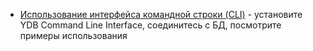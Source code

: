 - [Использование интерфейса командной строки (CLI)](../../cli.md) - установите YDB Command Line Interface, соединитесь с БД, посмотрите примеры использования
